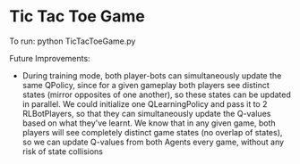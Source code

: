 # Tic Tac Toe Game

To run: python TicTacToeGame.py

Future Improvements:
* During training mode, both player-bots can simultaneously update the same QPolicy, since for a given gameplay both players
  see distinct states (mirror opposites of one another), so these states can be updated in parallel.
  We could initialize one QLearningPolicy and pass it to 2 RLBotPlayers, so that they can simultaneously update the Q-values
  based on what they've learnt. We know that in any given game, both players will see completely distinct game
  states (no overlap of states), so we can update Q-values from both Agents every game, without any risk of state collisions